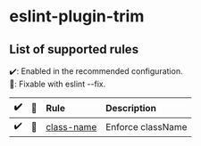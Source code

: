 # eslint-plugin-trim

## List of supported rules

✔️: Enabled in the recommended configuration.\
🔧: Fixable with eslint --fix.

| ✔️  | 🔧  | Rule                                                                                          | Description       |
| :-: | :-: | :-------------------------------------------------------------------------------------------- | :---------------- |
| ✔️  | 🔧  | [class-name](https://github.com/doinki/eslint-plugin-trim/blob/main/docs/rules/class-name.md) | Enforce className |
